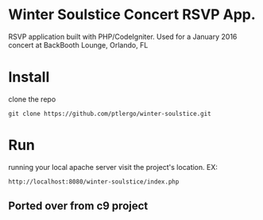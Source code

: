 # Winter Soulstice Concert RSVP App.
RSVP application built with PHP/CodeIgniter.
Used for a January 2016 concert at BackBooth Lounge, Orlando, FL

# Install
clone the repo
```
git clone https://github.com/ptlergo/winter-soulstice.git
```


# Run
running your local apache server visit the project's location. EX:
```
http://localhost:8080/winter-soulstice/index.php
```
## Ported over from c9 project
